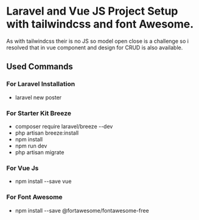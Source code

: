 # Laravel and Vue JS Project Setup with tailwindcss and font Awesome.
As with tailwindcss their is no JS so model open close is a challenge so i resolved that in vue component and design for CRUD is also available.
## Used Commands
### For Laravel Installation
- laravel new poster

### For Starter Kit Breeze
- composer require laravel/breeze --dev
- php artisan breeze:install
- npm install
- npm run dev
- php artisan migrate

### For Vue Js
- npm install --save vue

### For Font Awesome
- npm install --save @fortawesome/fontawesome-free
